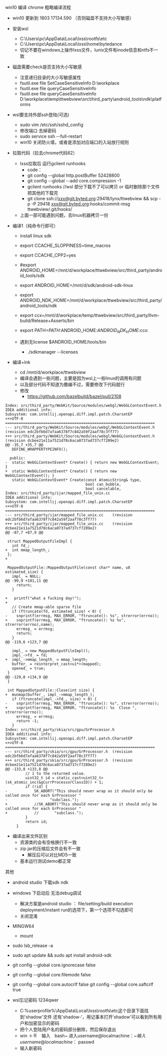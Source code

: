 win10 编译 chrome
粗略编译流程
- win10 更新到 1803 17134.590 （否则磁盘不支持大小写敏感）

- 安装wsl
  - C:\Users\pc\AppData\Local\lxss\rootfs\etc
  - C:\Users\pc\AppData\Local\lxss\home\bytedance
  - 切记不要在windows上操作lxss文件，lunix文件有inode信息和ntfs不一致

- 磁盘需要check是否支持大小写敏感
  - 注意递归目录的大小写敏感属性
  - fsutil.exe file SetCaseSensitiveInfo D:\workplace
  - fsutil.exe file queryCaseSensitiveInfo <path>  
  - fsutil.exe file queryCaseSensitiveInfo  D:\workplace\temp\ttwebview\src\third_party\android_tools\ndk\platforms

- wsl要支持外部ssh登陆(可选)
  - sudo vim /etc/ssh/sshd_config
  - 修改端口 去掉密码
  - sudo service ssh --full-restart
  - win10 关闭防火墙，或者是添加对应端口的入站放行规则

- 拉取代码（拉去chrome代码62）
  - lxss拉取后 运行gclient runhooks
    - code：
    - git config --global http.postBuffer 52428800
    - git config --global --add core.compression -1
    - gclient runhooks   //wsl 部分下载不了可以拷贝 or 临时删除那个文件 把其他的下载完
    - git clone ssh://xxx@git.byted.org:29418/lynx/ttwebview && scp -p -P 29418 xxx@git.byted.org:hooks/commit-msg ttwebview/.git/hooks/
  - 上面一部可能遇到问题，去linux机器拷贝一份

- 编译1（纯命令行即可）
  - install linux  sdk
  - export CCACHE_SLOPPINESS=time_macros
  - export CCACHE_CPP2=yes
  - #export ANDROID_HOME=/mnt/d/workplace/ttwebview/src/third_party/android_tools/sdk
  - export ANDROID_HOME=/mnt/d/sdk/android-sdk-linux
  - export ANDROID_NDK_HOME=/mnt/d/workplace/ttwebview/src/third_party/android_tools/ndk
  - export ccx=/mnt/d/workplace/temp/ttwebview/src/third_party/llvm-build/Release+Asserts/bin
  - export PATH=$PATH:$ANDROID_HOME:$ANDROID_NDK_HOME:$ccx:

  - 遇到无license $ANDROID_HOME/tools/bin
    - ./sdkmanager --licenses

- 编译+lnk
  - cd /mnt/d/workplace/ttwebview
  - 编译会遇到一些问题，主要是因为wsl上一些linux的调用有问题
  - 以及部分代码不知道为撒编不过，需要修改下代码就行
  - 修改
    - https://github.com/bazelbuild/bazel/pull/2108

```
Index: src/third_party/WebKit/Source/modules/webgl/WebGLContextEvent.h
IDEA additional info:
Subsystem: com.intellij.openapi.diff.impl.patch.CharsetEP
<+>UTF-8
===================================================================
--- src/third_party/WebKit/Source/modules/webgl/WebGLContextEvent.h	(revision edc2bfb6d7afaa6378f7c842a59f2aaf78c3ff77)
+++ src/third_party/WebKit/Source/modules/webgl/WebGLContextEvent.h	(revision dcbee21e11a7521d78c6aca0737ad737cf7289e2)
@@ -35,7 +35,7 @@
   DEFINE_WRAPPERTYPEINFO();
 
  public:
-  static WebGLContextEvent* Create() { return new WebGLContextEvent; }
+  static WebGLContextEvent* Create() { return new WebGLContextEvent(); }
   static WebGLContextEvent* Create(const AtomicString& type,
                                    bool can_bubble,
                                    bool cancelable,
Index: src/third_party/ijar/mapped_file_unix.cc
IDEA additional info:
Subsystem: com.intellij.openapi.diff.impl.patch.CharsetEP
<+>UTF-8
===================================================================
--- src/third_party/ijar/mapped_file_unix.cc	(revision edc2bfb6d7afaa6378f7c842a59f2aaf78c3ff77)
+++ src/third_party/ijar/mapped_file_unix.cc	(revision dcbee21e11a7521d78c6aca0737ad737cf7289e2)
@@ -87,7 +87,9 @@
 
 struct MappedOutputFileImpl {
   int fd_;
+  int mmap_length_;
 };
+
 
 MappedOutputFile::MappedOutputFile(const char* name, u8 estimated_size) {
   impl_ = NULL;
@@ -99,9 +101,11 @@
     return;
   }
 
+	printf("what a fucking day!");
+
   // Create mmap-able sparse file
   if (ftruncate(fd, estimated_size) < 0) {
-    snprintf(errmsg, MAX_ERROR, "ftruncate(): %s", strerror(errno));
+    snprintf(errmsg, MAX_ERROR, "ftruncate(): %s %s", strerror(errno),name);
     errmsg_ = errmsg;
     return;
   }
@@ -119,6 +123,7 @@
 
   impl_ = new MappedOutputFileImpl();
   impl_->fd_ = fd;
+  impl_->mmap_length_ = mmap_length;
   buffer_ = reinterpret_cast<u1*>(mapped);
   opened_ = true;
 }
@@ -129,8 +134,9 @@
 }
 
 int MappedOutputFile::Close(int size) {
+  munmap(buffer_, impl_->mmap_length_);	
   if (ftruncate(impl_->fd_, size) < 0) {
-    snprintf(errmsg, MAX_ERROR, "ftruncate(): %s", strerror(errno));
+    snprintf(errmsg, MAX_ERROR, "ftruncate(): %s  Close ", strerror(errno));
     errmsg_ = errmsg;
     return -1;
   }
Index: src/third_party/skia/src/gpu/GrProcessor.h
IDEA additional info:
Subsystem: com.intellij.openapi.diff.impl.patch.CharsetEP
<+>UTF-8
===================================================================
--- src/third_party/skia/src/gpu/GrProcessor.h	(revision edc2bfb6d7afaa6378f7c842a59f2aaf78c3ff77)
+++ src/third_party/skia/src/gpu/GrProcessor.h	(revision dcbee21e11a7521d78c6aca0737ad737cf7289e2)
@@ -133,8 +133,8 @@
         // 1 to the returned value.
         uint32_t id = static_cast<uint32_t>(sk_atomic_inc(&gCurrProcessorClassID)) + 1;
         if (!id) {
-            SK_ABORT("This should never wrap as it should only be called once for each GrProcessor "
-                   "subclass.");
+            //SK_ABORT("This should never wrap as it should only be called once for each GrProcessor "
+            //       "subclass.");
         }
         return id;
     }
```

- 编译出来文件区别
  - 资源类的会有空格换行不一致
  - zip jar的压缩后文件会有不一致
    - 解压后可以对比MD5一致
  - 基本运行测试demo都正常


其他
- android studio 下载sdk ndk
- windows 下启动后 无法debug调试
  - 解决方案是android studio ： file/setting/build execution deployment/instant run的选项下，第一个选项不勾选即可
  - 关闭混淆

- MINGW64
  - mount
- sudo lsb_release -a
- sudo apt update && sudo apt install android-sdk

- git config --global core.ignorecase false
- git config --global core.filemode false
- git config --global core.autocrlf false
 git config --global core.saftcrlf true

- wsl忘记密码 1234qwer
  - C:\%userprofile%\AppData\Local\lxss\rootfs\etc这个目录下面找到'shadow'文件 还有'shadow-‘，用记事本打开’shadow'可以看到所有用户和加密显示的密码
  - 把个人登陆用户名的密码部分删除，然后保存退出
  - win ＋Ｒ　输入　bash~  进入username@localmachine：~$输入username@localmachine：~$passwd
  - 输入新密码
